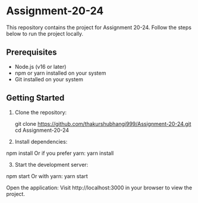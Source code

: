 # Assignment-20-24

This repository contains the project for Assignment 20-24. Follow the steps below to run the project locally.

## Prerequisites

- Node.js (v16 or later)
- npm or yarn installed on your system
- Git installed on your system

## Getting Started

1. Clone the repository:

   git clone https://github.com/thakurshubhangi999/Assignment-20-24.git
   cd Assignment-20-24
   
2. Install dependencies:

npm install
Or if you prefer yarn:
yarn install

3. Start the development server:

npm start
Or with yarn:
yarn start

Open the application: Visit http://localhost:3000 in your browser to view the project.
